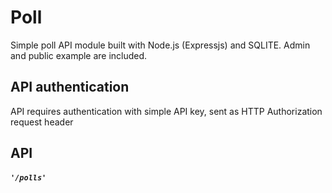 # Poll 
Simple poll API module built with Node.js (Expressjs) and SQLITE. Admin and public example are included.

## API authentication
API requires authentication with simple API key, sent as HTTP Authorization request header

## API

##### `'/polls'`

